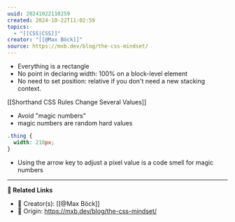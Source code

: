 ```yaml
---
uuid: 20241022110259
created: 2024-10-22T11:02:59
topics:
  - "[[CSS|CSS]]"
creator: "[[@Max Böck]]"
source: https://mxb.dev/blog/the-css-mindset/
---
```


- Everything is a rectangle
- No point in declaring width: 100% on a block-level element
- No need to set position: relative if you don't need a new stacking context.

[[Shorthand CSS Rules Change Several Values]]

- Avoid "magic numbers"
- magic numbers are random hard values
```css
.thing {
  width: 218px;
}
```
- Using the arrow key to adjust a pixel value is a code smell for magic numbers


---

**🤝 Related Links**

- 👤 Creator(s): [[@Max Böck]] 
- 🔮 Origin: https://mxb.dev/blog/the-css-mindset/